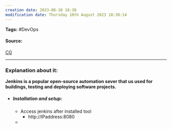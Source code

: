 ```yaml
---
creation date: 2023-08-10 18:38
modification date: Thursday 10th August 2023 18:38:14
---
```


**Tags:** #DevOps 

#### Source:
[CG](https://chat.openai.com/share/ecb51290-7dea-4e7a-a57c-7a94f5506b6b)

--------------------------------------

### Explanation about it:

**Jenkins is a popular open-source automation sever that us used for buildings, testing and deploying software projects.**

* ##### Installation and setup:
	* Access jenkins after installed tool
		* http://IPaddress:8080
	* 